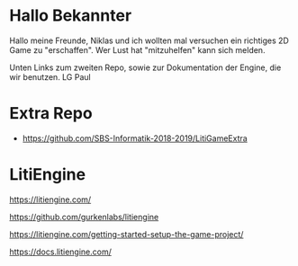 # Hallo Bekannter
Hallo meine Freunde,
Niklas und ich wollten mal versuchen ein richtiges 2D Game zu "erschaffen".
Wer Lust hat "mitzuhelfen" kann sich melden.

Unten Links zum zweiten Repo, sowie zur Dokumentation der Engine, die wir benutzen.
LG Paul

# Extra Repo

- https://github.com/SBS-Informatik-2018-2019/LitiGameExtra



# LitiEngine
https://litiengine.com/

https://github.com/gurkenlabs/litiengine


https://litiengine.com/getting-started-setup-the-game-project/

https://docs.litiengine.com/
